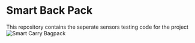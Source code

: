 # Smart Back Pack

This repository contains the seperate sensors testing code for the project ![Smart Carry Bagpack](https://github.com/g-gourav-r/Smart-Carry-Bagpack)

